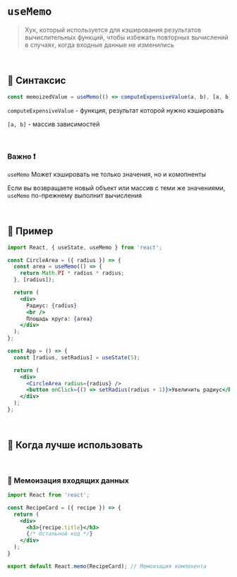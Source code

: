 # `useMemo`
> Хук, который используется для кэширования результатов вычислительных функций, чтобы избежать повторных вычислений в случаях, когда входные данные не изменились

<br>

## 🚩 Синтаксис
```jsx
const memoizedValue = useMemo(() => computeExpensiveValue(a, b), [a, b]);
```
`computeExpensiveValue` - функция, результат которой нужно кэшировать

`[a, b]` - массив зависимостей


<br>

### Важно ❗

`useMemo` Может кэшировать не только значения, но и комопненты

Если вы возвращаете новый объект или массив с теми же значениями, `useMemo` по-прежнему выполнит вычисления

<br>

## 🚩 Пример
```jsx
import React, { useState, useMemo } from 'react';

const CircleArea = ({ radius }) => {
  const area = useMemo(() => {
    return Math.PI * radius * radius;
  }, [radius]);

  return (
    <div>
      Радиус: {radius}
      <br />
      Площадь круга: {area}
    </div>
  );
};

const App = () => {
  const [radius, setRadius] = useState(5);

  return (
    <div>
      <CircleArea radius={radius} />
      <button onClick={() => setRadius(radius + 1)}>Увеличить радиус</button>
    </div>
  );
};

```


<br>

## 🚩 Когда лучше использовать

<br>

### 🔴 Мемоизация входящих данных
```jsx
import React from 'react';

const RecipeCard = ({ recipe }) => {
  return (
    <div>
      <h3>{recipe.title}</h3>
      {/* Остальной код */}
    </div>
  );
}

export default React.memo(RecipeCard); // Мемоизация компонента


```

